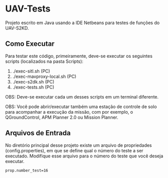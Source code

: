 # UAV-Tests

Projeto escrito em Java usando a IDE Netbeans para testes de funções do UAV-S2KD.

## Como Executar

Para testar este código, primeiramente, deve-se executar os seguintes scripts (localizados na pasta Scripts):

1. ./exec-sitl.sh                (PC)
2. ./exec-mavproxy-local.sh      (PC)
3. ./exec-s2dk.sh                (PC)
4. ./exec-tests.sh               (PC)

OBS: Deve-se executar cada um desses scripts em um terminal diferente.

OBS: Você pode abrir/executar também uma estação de controle de solo para acompanhar a execução da missão, com por exemplo, o QGroundControl, APM Planner 2.0 ou Mission Planner.

## Arquivos de Entrada

No diretório principal desse projeto existe um arquivo de propriedades (config.properties), em que se define qual o número do teste a ser executado. Modifique esse arquivo para o número do teste que você deseja executar.

```
prop.number_test=16
```
